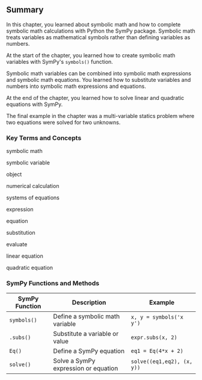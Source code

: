 
## Summary


In this chapter, you learned about symbolic math and how to complete symbolic math calculations with Python the SymPy package. Symbolic math treats variables as mathematical symbols rather than defining variables as numbers. 

At the start of the chapter, you learned how to create symbolic math variables with SymPy's ```symbols()``` function.

Symbolic math variables can be combined into symbolic math expressions and symbolic math equations. You learned how to substitute variables and numbers into symbolic math expressions and equations. 

At the end of the chapter, you learned how to solve linear and quadratic equations with SymPy. 

The final example in the chapter was a multi-variable statics problem where two equations were solved for two unknowns. 
### Key Terms and Concepts
symbolic math

symbolic variable

object

numerical calculation

systems of equations

expression

equation

substitution

evaluate

linear equation

quadratic equation
### SymPy Functions and Methods
| SymPy Function | Description | Example |
| --- | --- | --- |
| ```symbols()``` | Define a symbolic math variable | ```x, y = symbols('x y')``` |
| ```.subs()``` | Substitute a variable or value | ```expr.subs(x, 2)``` |
| ```Eq()``` | Define a SymPy equation | ```eq1 = Eq(4*x + 2)``` |
| ```solve()``` | Solve a SymPy expression or equation | ```solve((eq1,eq2), (x, y))``` |

 

